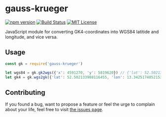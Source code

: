 # gauss-krueger
[![npm version](https://img.shields.io/npm/v/gauss-krueger.svg)](https://www.npmjs.com/package/gauss-krueger) [![Build Status](https://travis-ci.org/juliuste/gauss-krueger.svg?branch=master)](https://travis-ci.org/juliuste/gauss-krueger) [![MIT License](https://img.shields.io/badge/license-MIT-black.svg)](https://opensource.org/licenses/MIT)

JavaScript module for converting GK4-coordinates into WGS84 latitide and longitude, and vice versa.

## Usage

```javascript
const gk = require('gauss-krueger')

let wgs84 = gk.gk2wgs({'x': 4591270, 'y': 5819620}) // {'lat': 52.502133988116455, 'lon': 13.342517405215336}
let gk4 = gk.wgs2gk({'lat': 52.502133988116455, 'lon': 13.342517405215336}) // {'x': 4591270, 'y': 5819620}
```

## Contributing

If you found a bug, want to propose a feature or feel the urge to complain about your life, feel free to visit [the issues page](https://github.com/juliuste/gauss-krueger/issues).
